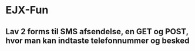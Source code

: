 # EJX-Fun
 
## Lav 2 forms til SMS afsendelse, en GET og POST, hvor man kan indtaste telefonnummer og besked 